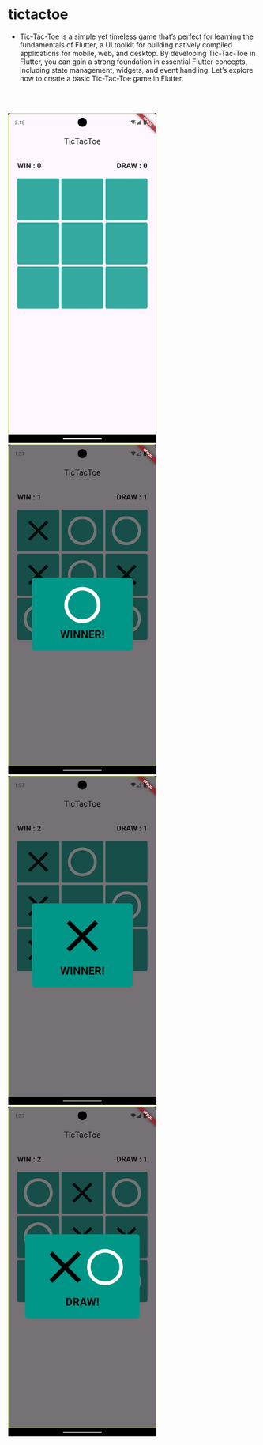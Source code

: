 
# tictactoe


* Tic-Tac-Toe is a simple yet timeless game that’s perfect for learning the fundamentals of Flutter, a UI toolkit for building natively compiled applications for mobile, web, and desktop. By developing Tic-Tac-Toe in Flutter, you can gain a strong foundation in essential Flutter concepts, including state management, widgets, and event handling. Let’s explore how to create a basic Tic-Tac-Toe game in Flutter.

<br>
<br>

<img src="https://github.com/alihasan-dev/tic_tac_toe/blob/main/screenshot/First.png" width="300"/>          <img src="https://github.com/alihasan-dev/tic_tac_toe/blob/main/screenshot/Second.png" width="300"/>          <img src="https://github.com/alihasan-dev/tic_tac_toe/blob/main/screenshot/Four.png" width="300"/>          <img src="https://github.com/alihasan-dev/tic_tac_toe/blob/main/screenshot/Third.png" width="300"/>
